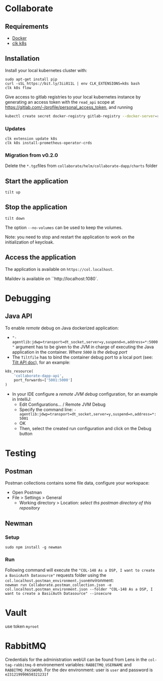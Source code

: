 # Collaborate

## Requirements

- [Docker](https://docs.docker.com/engine/install/#server)
- [clk k8s](https://github.com/click-project/clk_recipe_k8s)

## Installation

Install your local kubernetes cluster with:

```shell script
sudo apt-get install pip
curl -sSL https://bit.ly/3ii011L | env CLK_EXTENSIONS=k8s bash
clk k8s flow
```

Give access to gitlab registries to your local kubernetes instance by generating an access token with the `read_api`
scope at https://gitlab.com/-/profile/personal_access_token, and running

```bash
kubectl create secret docker-registry gitlab-registry --docker-server=registry.gitlab.com --docker-username=$GITLAB_USER --docker-password=$GITLAB_TOKEN
```

### Updates
```shell
clk extension update k8s
clk k8s install-prometheus-operator-crds
```

### Migration from v0.2.0
Delete the `*.tgz`files from `collaborate/helm/collaborate-dapp/charts` folder


## Start the application

```shell script
tilt up
```

## Stop the application

```shell script
tilt down
```

The option `--no-volumes` can be used to keep the volumes.

Note: you need to stop and restart the application to work on the initialization of keycloak.

## Access the application

The application is available on `https://col.localhost`.

Maildev is available on ``http://localhost:1080`.

# Debugging
## Java API
To enable _remote_ debug on Java dockerized application:
* `"-agentlib:jdwp=transport=dt_socket,server=y,suspend=n,address=*:5000"` argument has to be given to the JVM in charge of executing the Java application in the container.
  _Where `5000` is the debug port_
* The `Tiltfile` has to bind the container debug port to a local port (see: [Tilt API doc](https://docs.tilt.dev/api.html)), for an example:
```python
k8s_resource(
    'collaborate-dapp-api',
    port_forwards=['5001:5000']
)
```
* In your IDE configure a _remote JVM debug_ configuration, for an example in IntelliJ:
  * Edit Configurations... / Remote JVM Debug
  * Specify the command line: `-agentlib:jdwp=transport=dt_socket,server=y,suspend=n,address=*:5001`
  * OK
  * Then, select the created run configuration and click on the Debug button

# Testing
## Postman
Postman collections contains some file data, configure your workspace:

* Open Postman
* File > Settings > General
  * Working directory > Location: _select ths postman directory of this repository_  

## Newman
### Setup
`sudo npm install -g newman`

### Run
Following command will execute the `"COL-148 As a DSP, I want to create a BasicAuth Datasource"` requests folder using the `col.localhost.postman_environment.json`environment:  
`newman run Collaborate.postman_collection.json -e col.localhost.postman_environment.json --folder "COL-148 As a DSP, I want to create a BasicAuth Datasource" --insecure`

# Vault
use token `myroot`

# RabbitMQ
Credentials for the administration webUI can be found from Lens in the `col-tag-rabbitmq-0` environement variables: `RABBITMQ_USERNAME` and `RABBITMQ_PASSWORD`.
For the dev environment: user is `user` and password is `e231219990650321231f`
